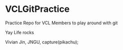 VCLGitPractice
==============

Practice Repo for VCL Members to play around with git

Yay Life rocks

Vivian Jin,
JNGU,
capture(pikachu);

